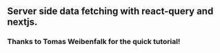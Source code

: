 ##  Server side data fetching with react-query and nextjs.

### Thanks to Tomas Weibenfalk for the quick tutorial!